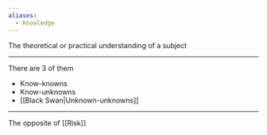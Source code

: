 ```yaml
---
aliases:
  - Knowledge
---
```


The theoretical or practical understanding of a subject

---

There are 3 of them

- Know-knowns
- Know-unknowns
- [[Black Swan|Unknown-unknowns]]

---

The opposite of [[Risk]]
